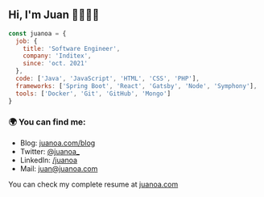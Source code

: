 ## Hi, I'm Juan 👋👨🏽‍💻


```js
const juanoa = {
  job: {
    title: 'Software Engineer',
    company: 'Inditex',
    since: 'oct. 2021'
  },
  code: ['Java', 'JavaScript', 'HTML', 'CSS', 'PHP'],
  frameworks: ['Spring Boot', 'React', 'Gatsby', 'Node', 'Symphony'],
  tools: ['Docker', 'Git', 'GitHub', 'Mongo']
}
```

### 🌍 You can find me:
- Blog: [juanoa.com/blog](https://www.juanoa.com/blog)
- Twitter: [@juanoa_](https://twitter.com/juanoa_)
- LinkedIn: [/juanoa](http://linkedin.com/in/juanoa/)
- Mail: juan@juanoa.com

You can check my complete resume at [juanoa.com](https://www.juanoa.com/en)
